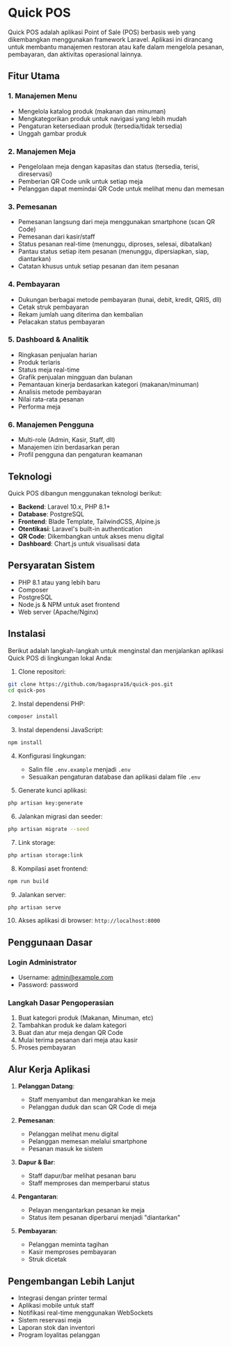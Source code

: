 # Quick POS

Quick POS adalah aplikasi Point of Sale (POS) berbasis web yang dikembangkan menggunakan framework Laravel. Aplikasi ini dirancang untuk membantu manajemen restoran atau kafe dalam mengelola pesanan, pembayaran, dan aktivitas operasional lainnya.

## Fitur Utama

### 1. Manajemen Menu
- Mengelola katalog produk (makanan dan minuman)
- Mengkategorikan produk untuk navigasi yang lebih mudah
- Pengaturan ketersediaan produk (tersedia/tidak tersedia)
- Unggah gambar produk

### 2. Manajemen Meja
- Pengelolaan meja dengan kapasitas dan status (tersedia, terisi, direservasi)
- Pemberian QR Code unik untuk setiap meja
- Pelanggan dapat memindai QR Code untuk melihat menu dan memesan

### 3. Pemesanan
- Pemesanan langsung dari meja menggunakan smartphone (scan QR Code)
- Pemesanan dari kasir/staff
- Status pesanan real-time (menunggu, diproses, selesai, dibatalkan)
- Pantau status setiap item pesanan (menunggu, dipersiapkan, siap, diantarkan)
- Catatan khusus untuk setiap pesanan dan item pesanan

### 4. Pembayaran
- Dukungan berbagai metode pembayaran (tunai, debit, kredit, QRIS, dll)
- Cetak struk pembayaran
- Rekam jumlah uang diterima dan kembalian
- Pelacakan status pembayaran

### 5. Dashboard & Analitik
- Ringkasan penjualan harian
- Produk terlaris
- Status meja real-time
- Grafik penjualan mingguan dan bulanan
- Pemantauan kinerja berdasarkan kategori (makanan/minuman)
- Analisis metode pembayaran
- Nilai rata-rata pesanan
- Performa meja

### 6. Manajemen Pengguna
- Multi-role (Admin, Kasir, Staff, dll)
- Manajemen izin berdasarkan peran
- Profil pengguna dan pengaturan keamanan

## Teknologi

Quick POS dibangun menggunakan teknologi berikut:

- **Backend**: Laravel 10.x, PHP 8.1+
- **Database**: PostgreSQL
- **Frontend**: Blade Template, TailwindCSS, Alpine.js
- **Otentikasi**: Laravel's built-in authentication
- **QR Code**: Dikembangkan untuk akses menu digital
- **Dashboard**: Chart.js untuk visualisasi data

## Persyaratan Sistem

- PHP 8.1 atau yang lebih baru
- Composer
- PostgreSQL
- Node.js & NPM untuk aset frontend
- Web server (Apache/Nginx)

## Instalasi

Berikut adalah langkah-langkah untuk menginstal dan menjalankan aplikasi Quick POS di lingkungan lokal Anda:

1. Clone repositori:
```bash
git clone https://github.com/bagaspra16/quick-pos.git
cd quick-pos
```

2. Instal dependensi PHP:
```bash
composer install
```

3. Instal dependensi JavaScript:
```bash
npm install
```

4. Konfigurasi lingkungan:
   - Salin file `.env.example` menjadi `.env`
   - Sesuaikan pengaturan database dan aplikasi dalam file `.env`

5. Generate kunci aplikasi:
```bash
php artisan key:generate
```

6. Jalankan migrasi dan seeder:
```bash
php artisan migrate --seed
```

7. Link storage:
```bash
php artisan storage:link
```

8. Kompilasi aset frontend:
```bash
npm run build
```

9. Jalankan server:
```bash
php artisan serve
```

10. Akses aplikasi di browser: `http://localhost:8000`

## Penggunaan Dasar

### Login Administrator
- Username: admin@example.com
- Password: password

### Langkah Dasar Pengoperasian
1. Buat kategori produk (Makanan, Minuman, etc)
2. Tambahkan produk ke dalam kategori
3. Buat dan atur meja dengan QR Code
4. Mulai terima pesanan dari meja atau kasir
5. Proses pembayaran

## Alur Kerja Aplikasi

1. **Pelanggan Datang**:
   - Staff menyambut dan mengarahkan ke meja
   - Pelanggan duduk dan scan QR Code di meja

2. **Pemesanan**:
   - Pelanggan melihat menu digital
   - Pelanggan memesan melalui smartphone
   - Pesanan masuk ke sistem

3. **Dapur & Bar**:
   - Staff dapur/bar melihat pesanan baru
   - Staff memproses dan memperbarui status

4. **Pengantaran**:
   - Pelayan mengantarkan pesanan ke meja
   - Status item pesanan diperbarui menjadi "diantarkan"

5. **Pembayaran**:
   - Pelanggan meminta tagihan
   - Kasir memproses pembayaran
   - Struk dicetak

## Pengembangan Lebih Lanjut

- Integrasi dengan printer termal
- Aplikasi mobile untuk staff
- Notifikasi real-time menggunakan WebSockets
- Sistem reservasi meja
- Laporan stok dan inventori
- Program loyalitas pelanggan
